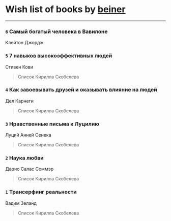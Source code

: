 # Wish list of books by [beiner](https://plus.google.com/118330474331574680123)
---

### `6` Самый богатый человека в Вавилоне
Клейтон Джордж

### `5` 7 навыков высокоэффективных людей
Стивен Кови
> Список Кирилла Скобелева

### `4` Как завоевывать друзей и оказывать влияние на людей
Дел Карнеги
> Список Кирилла Скобелева

### `3` Нравственные письма к Луцилию
Луций Анней Сенека
> Список Кирилла Скобелева

### `2` Наука любви
Дарио Салас Соммэр
> Список Кирилла Скобелева

### `1` Трансерфинг реальности
Вадим Зеланд
> Список Кирилла Скобелева

